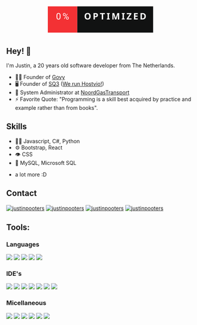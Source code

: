 <h1 align="center">
  <img src="header.svg" alt="Header" />

</h1>

## Hey! 👋
I'm Justin, a 20 years old software developer from The Netherlands.

- 👨‍💻 Founder of [Govy](https://govy.nl)
- 🖥️ Founder of [SQ3](https://sq3.nl) ([We run Hostvio!](https://hostvio.net))
- 👥 System Administrator at [NoordGasTransport](https://noordgastransport.nl)
-  ⚡ Favorite Quote: "Programming is a skill best acquired by practice and example rather than from books".

## Skills
- 👨‍💻 Javascript, C#, Python
- ⚙️ Bootstrap, React
- 👁️ CSS
- 💽 MySQL, Microsoft SQL
+ a lot more :D

## Contact
<p align="left">
<a href="https://twitter.com/JustinPooters" target="blank"><img align="center" src="https://i.pinimg.com/originals/ed/54/51/ed5451961869a97b434b185f2fe064cc.webp" alt="justinpooters" height="30" width="30" /></a>    
<a href="https://linkedin.com/in/JustinPooters" target="blank"><img align="center" src="https://raw.githubusercontent.com/rahuldkjain/github-profile-readme-generator/master/src/images/icons/Social/linked-in-alt.svg" alt="justinpooters" height="30" width="40" /></a>
<a href="https://instagram.com/JustinPooters" target="blank"><img align="center" src="https://raw.githubusercontent.com/rahuldkjain/github-profile-readme-generator/master/src/images/icons/Social/instagram.svg" alt="justinpooters" height="30" width="40" /></a>
<a href="https://discord.com/users/731583144444166153" target="blank"><img align="center" src="https://www.freepnglogos.com/uploads/discord-logo-png/concours-discord-cartes-voeux-fortnite-france-6.png" alt="justinpooters" height="30" width="30" /></a>
</p>

## Tools:
### Languages
<p align="left">
<img src="https://img.shields.io/badge/-NodeJS-18181b?style=for-the-badge&logo=nodedotjs&logoColor=F43F5E" />
<img src="https://img.shields.io/badge/-Csharp-18181b?style=for-the-badge&logo=csharp&logoColor=F43F5E" />
<img src="https://img.shields.io/badge/-Python-18181b?style=for-the-badge&logo=python&logoColor=F43F5E" />
<img src="https://img.shields.io/badge/-MySQL-18181b?style=for-the-badge&logo=mysql&logoColor=F43F5E" />
<img src="https://img.shields.io/badge/-Microsoft SQL-18181b?style=for-the-badge&logo=microsoftsqlserver&logoColor=F43F5E" />
</p>

### IDE's
<p align="left">
<a><img src="https://img.shields.io/badge/-Rider-18181b?style=for-the-badge&logo=rider&logoColor=F43F5E" /></a>
<img src="https://img.shields.io/badge/-Datagrip-18181b?style=for-the-badge&logo=datagrip&logoColor=F43F5E" />
<img src="https://img.shields.io/badge/-Writerside-18181b?style=for-the-badge&logo=jetbrains&logoColor=F43F5E" />
<img src="https://img.shields.io/badge/-Vim-18181b?style=for-the-badge&logo=vim&logoColor=F43F5E" />
<img src="https://img.shields.io/badge/-Fleet-18181b?style=for-the-badge&logo=jetbrains&logoColor=F43F5E" />
<img src="https://img.shields.io/badge/-webstorm-18181b?style=for-the-badge&logo=webstorm&logoColor=F43F5E" />
<img src="https://img.shields.io/badge/-Visual Studio code-18181b?style=for-the-badge&logo=visualstudio&logoColor=F43F5E" />
</p>

### Micellaneous
<p align="left">
<img src="https://img.shields.io/badge/-MacOS-18181b?style=for-the-badge&logo=apple&logoColor=F43F5E" />
<img src="https://img.shields.io/badge/-Windows-18181b?style=for-the-badge&logo=windows&logoColor=F43F5E" />
<img src="https://img.shields.io/badge/-git-18181b?style=for-the-badge&logo=git&logoColor=F43F5E" />
<img src="https://img.shields.io/badge/-Travis ci-18181b?style=for-the-badge&logo=travis&logoColor=F43F5E" />
<img src="https://img.shields.io/badge/-ZSH-18181b?style=for-the-badge&logo=iterm2&logoColor=F43F5E" />
<img src="https://img.shields.io/badge/-Oh My ZSH-18181b?style=for-the-badge&logo=iterm2&logoColor=F43F5E" />
</p>

<br><br>
